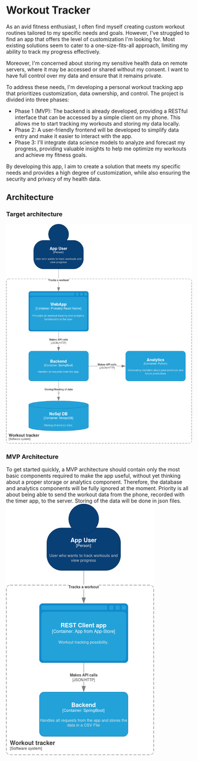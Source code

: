 # Workout Tracker
As an avid fitness enthusiast, I often find myself creating custom workout routines 
tailored to my specific needs and goals. However, I've struggled to find an app that offers 
the level of customization I'm looking for. Most existing solutions seem to cater to a 
one-size-fits-all approach, limiting my ability to track my progress effectively.

Moreover, I'm concerned about storing my sensitive health data on remote servers, where 
it may be accessed or shared without my consent. I want to have full control over my data 
and ensure that it remains private.

To address these needs, I'm developing a personal workout tracking app that prioritizes 
customization, data ownership, and control. The project is divided into three phases:

 - Phase 1 (MVP): The backend is already developed, providing a RESTful interface that can be accessed by a simple client on my phone. This allows me to start tracking my workouts and storing my data locally.
 - Phase 2: A user-friendly frontend will be developed to simplify data entry and make it easier to interact with the app.
 - Phase 3: I'll integrate data science models to analyze and forecast my progress, providing valuable insights to help me optimize my workouts and achieve my fitness goals.

By developing this app, I aim to create a solution that meets my specific needs and provides 
a high degree of customization, while also ensuring the security and privacy of my health data.

## Architecture

### Target architecture
![Target Architecture](architecture/target-architecture.drawio.png)

### MVP Architecture
To get started quickly, a MVP architecture should contain only the most basic
components required to make the app useful, without yet thinking about
a proper storage or analytics component.
Therefore, the database and analytics components will be fully ignored at the moment. 
Priority is all about being able to send the workout data from the phone, 
recorded with the timer app, to the server. Storing of the data will be done in json files.
![MVP Architecture](architecture/mvp-architecture.drawio.png)